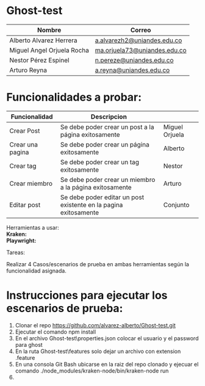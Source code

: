 # Ghost-test

|Nombre|Correo|
|------|------|
|Alberto Alvarez Herrera|a.alvarezh2@uniandes.edu.co|
|Miguel Angel Orjuela Rocha|ma.orjuela73@uniandes.edu.co|
|Nestor Pérez Espinel|n.pereze@uniandes.edu.co|
|Arturo Reyna|a.reyna@uniandes.edu.co|



# Funcionalidades a probar:
|Funcionalidad|Descripcion||
|-------------|-----------|-|
|Crear Post|Se debe poder crear un post a la página exitosamente|Miguel Orjuela|
|Crear una pagina|Se debe poder crear un página exitosamente|Alberto|
|Crear tag|Se debe poder crear un tag exitosamente|Nestor|
|Crear miembro|Se debe poder crear un miembro a la página exitosamente|Arturo|
|Editar post|Se debe poder editar un post existente en la pagina exitosamente|Conjunto|

Herramientas a usar:
<br/>**Kraken:**
<br/>**Playwright:**

Tareas:

Realizar 4 Casos/escenarios de prueba  en ambas herramientas según la funcionalidad asignada.



# Instrucciones para ejecutar los escenarios de prueba:
1. Clonar el repo https://github.com/alvarez-alberto/Ghost-test.git
2. Ejecutar el comando npm install
3. En el archivo Ghost-test\properties.json colocar el usuario y el password para ghost
4. En la ruta Ghost-test\features solo dejar un archivo con extension .feature
5. En una consola  Git Bash ubicarse en la raiz del repo clonado y ejecuar el comando ./node_modules/kraken-node/bin/kraken-node run
6. 




